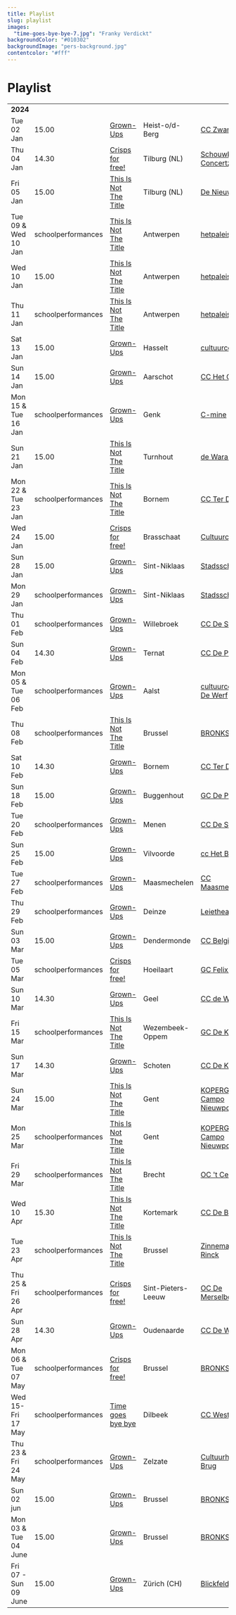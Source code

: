 ```yaml
---
title: Playlist
slug: playlist
images:
  "time-goes-bye-bye-7.jpg": "Franky Verdickt"
backgroundColor: "#010302"
backgroundImage: "pers-background.jpg"
contentcolor: "#fff"
---
```

# Playlist

<div class="table-responsive">
<table class="playlist">
<tr><td colspan="5"><strong>2024</strong></td></tr>
<tr><td>Tue 02 Jan</td><td>15.00 </td><td><a href="/eng/shows/grown-ups">Grown-Ups</a></td><td>Heist-o/d-Berg</td><td><a href="https://www.zwaneberg.be/">CC Zwaneberg</a></td></tr>
<tr><td>Thu 04 Jan</td><td>14.30</td><td><a href="/en/shows/crisps-for-free">Crisps for free!</a></td><td>Tilburg (NL)</td><td><a href="https://www.schouwburgconcertzaaltilburg.nl/">Schouwburg Concertzaal</a></td></tr>
<tr><td>Fri 05 Jan</td><td>15.00</td><td><a href="/eng/shows/this-is-not-the-title">This Is Not The Title</a></td><td>Tilburg (NL)</td><td><a href="https://www.denieuwevorst.nl/">De Nieuwe Vorst</a></td></tr>
<tr><td>Tue 09 & Wed 10 Jan</td><td>schoolperformances</td><td><a href="/eng/shows/this-is-not-the-title">This Is Not The Title</a></td><td>Antwerpen</td><td><a href="https://www.hetpaleis.be/">hetpaleis</a></td></tr>
<tr><td>Wed 10 Jan</td><td>15.00</td><td><a href="/eng/shows/this-is-not-the-title">This Is Not The Title</a></td><td>Antwerpen</td><td><a href="https://www.hetpaleis.be/">hetpaleis</a></td></tr>
<tr><td>Thu 11 Jan</td><td>schoolperformances</td><td><a href="/eng/shows/this-is-not-the-title">This Is Not The Title</a></td><td>Antwerpen</td><td><a href="https://www.hetpaleis.be/">hetpaleis</a></td></tr>
<tr><td>Sat 13 Jan</td><td>15.00 </td><td><a href="/eng/shows/grown-ups">Grown-Ups</a></td><td>Hasselt</td><td><a href="https://www.ccha.be/">cultuurcentrum</a></td></tr>
<tr><td>Sun 14 Jan</td><td>15.00 </td><td><a href="/eng/shows/grown-ups">Grown-Ups</a></td><td>Aarschot</td><td><a href="https://www.hetgasthuis.be/">CC Het Gasthuis</a></td></tr>
<tr><td>Mon 15 & Tue 16 Jan</td><td>schoolperformances </td><td><a href="/eng/shows/grown-ups">Grown-Ups</a></td><td>Genk</td><td><a href="https://www.c-mine.be/">C-mine</a></td></tr>
<tr><td>Sun 21 Jan</td><td>15.00</td><td><a href="/eng/shows/this-is-not-the-title">This Is Not The Title</a></td><td>Turnhout</td><td><a href="https://www.warande.be/">de Warande</a></td></tr>
<tr><td>Mon 22 & Tue 23 Jan</td><td>schoolperformances</td><td><a href="/eng/shows/this-is-not-the-title">This Is Not The Title</a></td><td>Bornem</td><td><a href="https://www.terdilft.be/">CC Ter Dilft</a></td></tr>
<tr><td>Wed 24 Jan</td><td>15.00</td><td><a href="/eng/shows/crisps-for-free">Crisps for free!</a></td><td>Brasschaat</td><td><a href="https://www.cultuurcentrumbrasschaat.be/">Cultuurcentrum</a></td></tr>
<tr><td>Sun 28 Jan</td><td>15.00 </td><td><a href="/eng/shows/grown-ups">Grown-Ups</a></td><td>Sint-Niklaas</td><td><a href="https://www.ccsintniklaas.be/">Stadsschouwburg</a></td></tr>
<tr><td>Mon 29 Jan</td><td>schoolperformances </td><td><a href="/eng/shows/grown-ups">Grown-Ups</a></td><td>Sint-Niklaas</td><td><a href="https://www.ccsintniklaas.be/">Stadsschouwburg</a></td></tr>
<tr><td>Thu 01 Feb</td><td>schoolperformances</td><td><a href="/eng/shows/grown-ups">Grown-Ups</a></td><td>Willebroek</td><td><a href="https://www.ccdester.willebroek.be/">CC De Ster</a></td></tr>
<tr><td>Sun 04 Feb</td><td>14.30</td><td><a href="/eng/shows/grown-ups">Grown-Ups</a></td><td>Ternat</td><td><a href="https://www.ccdeploter.be/">CC De Ploter</a></td></tr>
<tr><td>Mon 05 & Tue 06 Feb</td><td>schoolperformances</td><td><a href="/eng/shows/grown-ups">Grown-Ups</a></td><td>Aalst</td><td><a href="https://www.ccdewerf.be/">cultuurcentrum De Werf</a></td></tr>
<tr><td>Thu 08 Feb</td><td>schoolperformances</td><td><a href="/eng/shows/this-is-not-the-title">This Is Not The Title</a></td><td>Brussel</td><td><a href="https://www.bronks.be/">BRONKS</a></td></tr>
<tr><td>Sat 10 Feb</td><td>14.30</td><td><a href="/eng/shows/grown-ups">Grown-Ups</a></td><td>Bornem</td><td><a href="https://www.terdilft.be/">CC Ter Dilft</a></td></tr>
<tr><td>Sun 18 Feb</td><td>15.00</td><td><a href="/eng/shows/grown-ups">Grown-Ups</a></td><td>Buggenhout</td><td><a href="https://www.gcdepit.be/">GC De Pit</a></td></tr>
<tr><td>Tue 20 Feb</td><td>schoolperformances</td><td><a href="/eng/shows/grown-ups">Grown-Ups</a></td><td>Menen</td><td><a href="https://www.ccdesteiger.be/">CC De Steiger</a></td></tr>
<tr><td>Sun 25 Feb</td><td>15.00</td><td><a href="/eng/shows/grown-ups">Grown-Ups</a></td><td>Vilvoorde</td><td><a href="https://www.hetbolwerk.be/">cc Het Bolwerk</a></td></tr>
<tr><td>Tue 27 Feb</td><td>schoolperformances</td><td><a href="/eng/shows/grown-ups">Grown-Ups</a></td><td>Maasmechelen</td><td><a href="https://www.ccmaasmechelen.be/">CC Maasmechelen</a></td></tr>
<tr><td>Thu 29 Feb</td><td>schoolperformances</td><td><a href="/eng/shows/grown-ups">Grown-Ups</a></td><td>Deinze</td><td><a href="https://www.leietheater.be/">Leietheater</a></td></tr>
<tr><td>Sun 03 Mar</td><td>15.00</td><td><a href="/eng/shows/grown-ups">Grown-Ups</a></td><td>Dendermonde</td><td><a href="https://www.ccbelgica.be/">CC Belgica</a></td></tr>
<tr><td>Tue 05 Mar</td><td>schoolperformances</td><td><a href="/eng/shows/crisps-for-free">Crisps for free!</a></td><td>Hoeilaart</td><td><a href="https://www.hoeilaart.be/">GC Felix Solie</a></td></tr>
<tr><td>Sun 10 Mar</td><td>14.30</td><td><a href="/eng/shows/grown-ups">Grown-Ups</a></td><td>Geel</td><td><a href="https://www.dewerft.be/">CC de Werft</a></td></tr>
<tr><td>Fri 15 Mar</td><td>schoolperformances</td><td><a href="/eng/shows/this-is-not-the-title">This Is Not The Title</a></td><td>Wezembeek-Oppem</td><td><a href="https://www.dekam.be/">GC De Kam</a></td></tr>
<tr><td>Sun 17 Mar</td><td>14.30</td><td><a href="/eng/shows/grown-ups">Grown-Ups</a></td><td>Schoten</td><td><a href="https://www.ccschoten.be/">CC De Kaekelaar</a></td></tr>
<tr><td>Sun 24 Mar</td><td>15.00</td><td><a href="/eng/shows/this-is-not-the-title">This Is Not The Title</a></td><td>Gent</td><td><a href="https://www.kopergietery.be/">KOPERGIETERY Campo Nieuwpoort</a></td></tr>
<tr><td>Mon 25 Mar</td><td>schoolperformances</td><td><a href="/eng/shows/this-is-not-the-title">This Is Not The Title</a></td><td>Gent</td><td><a href="https://www.kopergietery.be/">KOPERGIETERY Campo Nieuwpoort</a></td></tr>
<tr><td>Fri 29 Mar</td><td>schoolperformances</td><td><a href="/eng/shows/this-is-not-the-title">This Is Not The Title</a></td><td>Brecht</td><td><a href="https://www.gcbrecht.be/">OC 't Centrum</a></td></tr>
<tr><td>Wed 10 Apr</td><td>15.30</td><td><a href="/eng/shows/this-is-not-the-title">This Is Not The Title</a></td><td>Kortemark</td><td><a href="https://www.kortemark.be/">CC De Beuk</a></td></tr>
<tr><td>Tue 23 Apr</td><td>schoolperformances</td><td><a href="/eng/shows/this-is-not-the-title">This Is Not The Title</a></td><td>Brussel</td><td><a href="https://www.derinck.be/">Zinnema GC De Rinck</a></td></tr>
<tr><td>Thu 25 & Fri 26 Apr</td><td>schoolperformances</td><td><a href="/eng/shows/crisps-for-free">Crisps for free!</a></td><td>Sint-Pieters-Leeuw</td><td><a href="https://www.brulspl.be/">OC De Merselborre</a></td></tr>
<tr><td>Sun 28 Apr</td><td>14.30</td><td><a href="/eng/shows/grown-ups">Grown-Ups</a></td><td>Oudenaarde</td><td><a href="https://www.dewoeker.be/">CC De Woeker</a></td></tr>
<tr><td>Mon 06 & Tue 07 May</td><td>schoolperformances</td><td><a href="/eng/shows/crisps for free">Crisps for free!</a></td><td>Brussel</td><td><a href="https://www.bronks.be/">BRONKS</a></td></tr>
<tr><td>Wed 15- Fri 17 May</td><td>schoolperformances</td><td><a href="/eng/shows/time-goes-bye-bye">Time goes bye bye</a></td><td>Dilbeek</td><td><a href="https://www.westrand.be/">CC Westrand</a></td></tr>
<tr><td>Thu 23 & Fri 24 May</td><td>schoolperformances</td><td><a href="/eng/shows/grown-ups">Grown-Ups</a></td><td>Zelzate</td><td><a href="https://www.zelzate.bibliotheek.be/">Cultuurhuis De Brug</a></td></tr>
<tr><td>Sun 02 jun</td><td>15.00</td><td><a href="/eng/shows/grown-ups">Grown-Ups</a></td><td>Brussel</td><td><a href="https://www.bronks.be/">BRONKS</a></td></tr>
<tr><td>Mon 03 & Tue 04 June</td><td>15.00</td><td><a href="/eng/shows/grown-ups">Grown-Ups</a></td><td>Brussel</td><td><a href="https://www.bronks.be/">BRONKS</a></td></tr>
<tr><td>Fri 07 - Sun 09 June</td><td>15.00</td><td><a href="/eng/shows/grown-ups">Grown-Ups</a></td><td>Zürich (CH)</td><td><a href="https://blickfelder.ch/en/programme/grote-mensen//">Blickfelder</a></td></tr>

</table>
</div>
